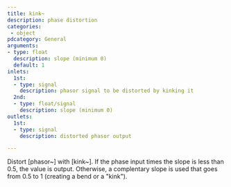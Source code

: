 ```yaml
---
title: kink~
description: phase distortion
categories:
 - object
pdcategory: General
arguments:
- type: float
  description: slope (minimum 0)
  default: 1
inlets:
  1st:
  - type: signal
    description: phasor signal to be distorted by kinking it
  2nd:
  - type: float/signal
    description: slope (minimum 0)
outlets:
  1st:
  - type: signal
    description: distorted phasor output

---
```


Distort [phasor~] with [kink~]. If the phase input times the slope is less than 0.5, the value is output. Otherwise, a complentary slope is used that goes from 0.5 to 1 (creating a bend or a "kink").

